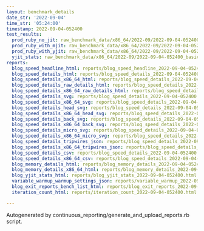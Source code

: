 ```yaml
---
layout: benchmark_details
date_str: '2022-09-04'
time_str: '05:24:00'
timestamp: 2022-09-04-052400
test_results:
  prod_ruby_no_jit: raw_benchmark_data/x86_64/2022-09/2022-09-04-052400_basic_benchmark_prod_ruby_no_jit.json
  prod_ruby_with_mjit: raw_benchmark_data/x86_64/2022-09/2022-09-04-052400_basic_benchmark_prod_ruby_with_mjit.json
  prod_ruby_with_yjit: raw_benchmark_data/x86_64/2022-09/2022-09-04-052400_basic_benchmark_prod_ruby_with_yjit.json
  yjit_stats: raw_benchmark_data/x86_64/2022-09/2022-09-04-052400_basic_benchmark_yjit_stats.json
reports:
  blog_speed_headline_html: reports/blog_speed_headline_2022-09-04-052400.html
  blog_speed_details_html: reports/blog_speed_details_2022-09-04-052400.html
  blog_speed_details_x86_64_html: reports/blog_speed_details_2022-09-04-052400.x86_64.html
  blog_speed_details_raw_details_html: reports/blog_speed_details_2022-09-04-052400.raw_details.html
  blog_speed_details_x86_64_raw_details_html: reports/blog_speed_details_2022-09-04-052400.x86_64.raw_details.html
  blog_speed_details_svg: reports/blog_speed_details_2022-09-04-052400.svg
  blog_speed_details_x86_64_svg: reports/blog_speed_details_2022-09-04-052400.x86_64.svg
  blog_speed_details_head_svg: reports/blog_speed_details_2022-09-04-052400.head.svg
  blog_speed_details_x86_64_head_svg: reports/blog_speed_details_2022-09-04-052400.x86_64.head.svg
  blog_speed_details_back_svg: reports/blog_speed_details_2022-09-04-052400.back.svg
  blog_speed_details_x86_64_back_svg: reports/blog_speed_details_2022-09-04-052400.x86_64.back.svg
  blog_speed_details_micro_svg: reports/blog_speed_details_2022-09-04-052400.micro.svg
  blog_speed_details_x86_64_micro_svg: reports/blog_speed_details_2022-09-04-052400.x86_64.micro.svg
  blog_speed_details_tripwires_json: reports/blog_speed_details_2022-09-04-052400.tripwires.json
  blog_speed_details_x86_64_tripwires_json: reports/blog_speed_details_2022-09-04-052400.x86_64.tripwires.json
  blog_speed_details_csv: reports/blog_speed_details_2022-09-04-052400.csv
  blog_speed_details_x86_64_csv: reports/blog_speed_details_2022-09-04-052400.x86_64.csv
  blog_memory_details_html: reports/blog_memory_details_2022-09-04-052400.html
  blog_memory_details_x86_64_html: reports/blog_memory_details_2022-09-04-052400.x86_64.html
  blog_yjit_stats_html: reports/blog_yjit_stats_2022-09-04-052400.html
  variable_warmup_warmup_settings_json: reports/variable_warmup_2022-09-04-052400.warmup_settings.json
  blog_exit_reports_bench_list_html: reports/blog_exit_reports_2022-09-04-052400.bench_list.html
  iteration_count_html: reports/iteration_count_2022-09-04-052400.html

---
```

Autogenerated by continuous_reporting/generate_and_upload_reports.rb script.
